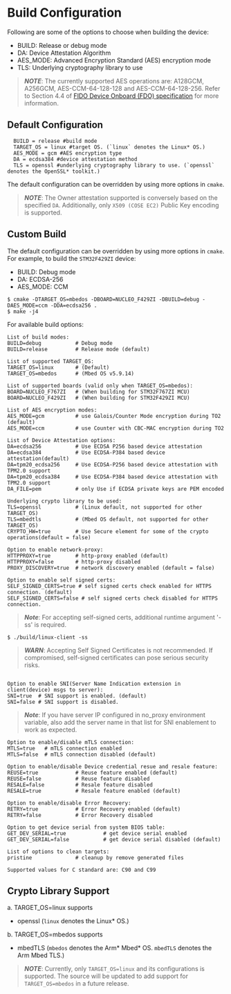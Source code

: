 

# Build Configuration
Following are some of the options to choose when building the device:
- BUILD: Release or debug mode
- DA: Device Attestation Algorithm
- AES_MODE: Advanced Encryption Standard (AES) encryption mode
- TLS: Underlying cryptography library to use

> ***NOTE***: The currently supported AES operations are: A128GCM, A256GCM, AES-CCM-64-128-128 and AES-CCM-64-128-256. Refer to Section 4.4 of [FIDO Device Onboard (FDO) specification](https://fidoalliance.org/specs/FDO/FIDO-Device-Onboard-RD-v1.1-20211214/) for more information.

## Default Configuration

```shell
  BUILD = release #build mode
  TARGET_OS = linux #target OS. (`linux` denotes the Linux* OS.)
  AES_MODE = gcm #AES encryption type
  DA = ecdsa384 #device attestation method
  TLS = openssl #underlying cryptography library to use. (`openssl` denotes the OpenSSL* toolkit.)
```
The default configuration can be overridden by using more options in `cmake`.<br>

> ***NOTE***: The Owner attestation supported is conversely based on the specified `DA`. Additionally, only `X509 (COSE EC2)` Public Key encoding is supported.

## Custom Build
The default configuration can be overridden by using more options in `cmake`.<br>
For example, to build the `STM32F429ZI` device:
- BUILD: Debug mode
- DA: ECDSA-256
- AES_MODE: CCM
```shell
$ cmake -DTARGET_OS=mbedos -DBOARD=NUCLEO_F429ZI -DBUILD=debug -DAES_MODE=ccm -DDA=ecdsa256 .
$ make -j4
```

For available build options:
```shell
List of build modes:
BUILD=debug           # Debug mode
BUILD=release         # Release mode (default)

List of supported TARGET_OS:
TARGET_OS=linux       # (Default)
TARGET_OS=mbedos      # (Mbed OS v5.9.14)

List of supported boards (valid only when TARGET_OS=mbedos):
BOARD=NUCLEO_F767ZI   # (When building for STM32F767ZI MCU)
BOARD=NUCLEO_F429ZI   # (When building for STM32F429ZI MCU)

List of AES encryption modes:
AES_MODE=gcm          # use Galois/Counter Mode encryption during TO2 (default)
AES_MODE=ccm          # use Counter with CBC-MAC encryption during TO2

List of Device Attestation options:
DA=ecdsa256           # Use ECDSA P256 based device attestation
DA=ecdsa384           # Use ECDSA-P384 based device attestation(default)
DA=tpm20_ecdsa256     # Use ECDSA-P256 based device attestation with TPM2.0 support
DA=tpm20_ecdsa384     # Use ECDSA-P384 based device attestation with TPM2.0 support
DA_FILE=pem           # only Use if ECDSA private keys are PEM encoded

Underlying crypto library to be used:
TLS=openssl           # (Linux default, not supported for other TARGET_OS)
TLS=mbedtls           # (Mbed OS default, not supported for other TARGET_OS)
CRYPTO_HW=true        # Use Secure element for some of the crypto operations(default = false)

Option to enable network-proxy:
HTTPPROXY=true        # http-proxy enabled (default)
HTTPPROXY=false       # http-proxy disabled
PROXY_DISCOVERY=true  # network discovery enabled (default = false)

Option to enable self signed certs:
SELF_SIGNED_CERTS=true # self signed certs check enabled for HTTPS connection. (default)
SELF_SIGNED_CERTS=false # self signed certs check disabled for HTTPS connection.
```
> ***Note***: For accepting self-signed certs, additional runtime argument '-ss' is required.
```shell
$ ./build/linux-client -ss
```
> ***WARN***: Accepting Self Signed Certificates is not recommended. If compromised, self-signed certificates can pose serious security risks.

```

Option to enable SNI(Server Name Indication extension in client(device) msgs to server):
SNI=true  # SNI support is enabled. (default)
SNI=false # SNI support is disabled.
```
> ***Note***: If you have server IP configured in no_proxy environment variable, also add the
server name in that list for SNI enablement to work as expected.
```
Option to enable/disable mTLS connection:
MTLS=true 	# mTLS connection enabled
MTLS=false 	# mTLS connection disabled (default)

Option to enable/disable Device credential resue and resale feature:
REUSE=true            # Reuse feature enabled (default)
REUSE=false           # Reuse feature disabled
RESALE=false          # Resale feature disabled
RESALE=true           # Resale feature enabled (default)

Option to enable/disable Error Recovery:
RETRY=true            # Error Recovery enabled (default)
RETRY=false           # Error Recovery disabled

Option to get device serial from system BIOS table:
GET_DEV_SERIAL=true            # get device serial enabled
GET_DEV_SERIAL=false           # get device serial disabled (default)

List of options to clean targets:
pristine              # cleanup by remove generated files

Supported values for C standard are: C90 and C99
```

## Crypto Library Support
a. TARGET_OS=linux supports
   - openssl
(`linux` denotes the Linux* OS.)

b. TARGET_OS=mbedos supports
   - mbedTLS
(`mbedos` denotes the Arm* Mbed* OS.
`mbedTLS` denotes the Arm Mbed TLS.)

> ***NOTE***: Currently, only `TARGET_OS=linux` and its configurations is supported. The source will be updated to add support for `TARGET_OS=mbedos` in a future release.
